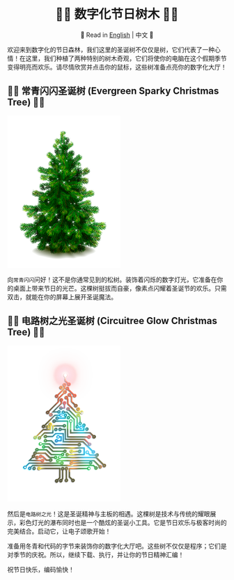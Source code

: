 <div align="center">

# 🌲🎉 数字化节日树木 🎉🌲

📜 Read in [English](bin/README.md) | 中文 📜

</div>


欢迎来到数字化的节日森林，我们这里的圣诞树不仅仅是树，它们代表了一种心情！在这里，我们种植了两种特别的树木奇观，它们将使你的电脑在这个假期季节变得明亮而欢乐。请尽情欣赏并点击你的鼠标，这些树准备点亮你的数字化大厅！

## 🎅🌲 常青闪闪圣诞树 (Evergreen Sparky Christmas Tree) 🌟🎁

![常青闪闪圣诞树](bin/EvergreenSparkyChristmasTree(常青闪闪圣诞树).png)

向`常青闪闪`问好！这不是你通常见到的松树。装饰着闪烁的数字灯光，它准备在你的桌面上带来节日的光芒。这棵树挺拔而自豪，像素点闪耀着圣诞节的欢乐。只需双击，就能在你的屏幕上展开圣诞魔法。

## 🔌💡 电路树之光圣诞树 (Circuitree Glow Christmas Tree) 🎄🔮

![电路树之光圣诞树](bin/CircuitreeGlowChristmasTree(电路树之光圣诞树).png)

然后是`电路树之光`！这是圣诞精神与主板的相遇。这棵树是技术与传统的耀眼展示，彩色灯光的瀑布同时也是一个酷炫的圣诞小工具。它是节日欢乐与极客时尚的完美结合。启动它，让电子颂歌开始！

准备用冬青和代码的字节来装饰你的数字化大厅吧。这些树不仅仅是程序；它们是对季节的庆祝。所以，继续下载、执行，并让你的节日精神汇编！

祝节日快乐，编码愉快！
